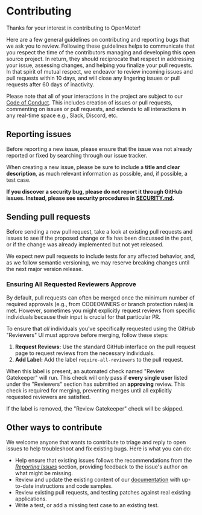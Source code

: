 # Contributing

Thanks for your interest in contributing to OpenMeter!

Here are a few general guidelines on contributing and reporting bugs that we ask you to review.
Following these guidelines helps to communicate that you respect the time of the contributors managing and developing this open source project.
In return, they should reciprocate that respect in addressing your issue, assessing changes, and helping you finalize your pull requests.
In that spirit of mutual respect, we endeavor to review incoming issues and pull requests within 10 days,
and will close any lingering issues or pull requests after 60 days of inactivity.

Please note that all of your interactions in the project are subject to our [Code of Conduct](/CODE_OF_CONDUCT.md).
This includes creation of issues or pull requests, commenting on issues or pull requests,
and extends to all interactions in any real-time space e.g., Slack, Discord, etc.

## Reporting issues

Before reporting a new issue, please ensure that the issue was not already reported or fixed by searching through our issue tracker.

When creating a new issue, please be sure to include a **title and clear description**, as much relevant information as possible, and, if possible, a test case.

**If you discover a security bug, please do not report it through GitHub issues. Instead, please see security procedures in [SECURITY.md](/SECURITY.md).**

## Sending pull requests

Before sending a new pull request, take a look at existing pull requests and issues to see if the proposed change or fix has been discussed in the past,
or if the change was already implemented but not yet released.

We expect new pull requests to include tests for any affected behavior, and, as we follow semantic versioning,
we may reserve breaking changes until the next major version release.

### Ensuring All Requested Reviewers Approve

By default, pull requests can often be merged once the minimum number of required approvals (e.g., from CODEOWNERS or branch protection rules) is met. However, sometimes you might explicitly request reviews from specific individuals because their input is crucial for that particular PR.

To ensure that *all* individuals you've specifically requested using the GitHub "Reviewers" UI must approve before merging, follow these steps:

1.  **Request Reviews:** Use the standard GitHub interface on the pull request page to request reviews from the necessary individuals.
2.  **Add Label:** Add the label `require-all-reviewers` to the pull request.

When this label is present, an automated check named "Review Gatekeeper" will run. This check will only pass if **every single user** listed under the "Reviewers" section has submitted an **approving** review. This check is required for merging, preventing merges until all explicitly requested reviewers are satisfied.

If the label is removed, the "Review Gatekeeper" check will be skipped.

## Other ways to contribute

We welcome anyone that wants to contribute to triage and reply to open issues to help troubleshoot and fix existing bugs.
Here is what you can do:

- Help ensure that existing issues follows the recommendations from the _[Reporting Issues](#reporting-issues)_ section,
  providing feedback to the issue's author on what might be missing.
- Review and update the existing content of our [documentation](https://openmeter.io) with up-to-date instructions and code samples.
- Review existing pull requests, and testing patches against real existing applications.
- Write a test, or add a missing test case to an existing test.
